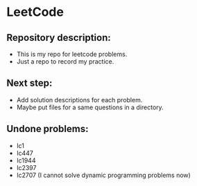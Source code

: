 # LeetCode

## Repository description: 
* This is my repo for leetcode problems.
* Just a repo to record my practice.

## Next step: 
* Add solution descriptions for each problem.
* Maybe put files for a same questions in a directory.

## Undone problems: 
* lc1
* lc447
* lc1944
* lc2397
* lc2707 (I cannot solve dynamic programming problems now)
